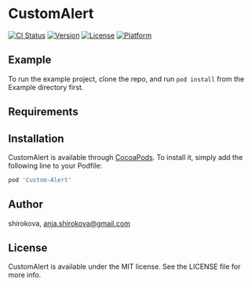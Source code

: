 # CustomAlert

[![CI Status](http://img.shields.io/travis/shirokova/CustomAlert.svg?style=flat)](https://travis-ci.org/shirokova/CustomAlert)
[![Version](https://img.shields.io/cocoapods/v/CustomAlert.svg?style=flat)](http://cocoapods.org/pods/CustomAlert)
[![License](https://img.shields.io/cocoapods/l/CustomAlert.svg?style=flat)](http://cocoapods.org/pods/CustomAlert)
[![Platform](https://img.shields.io/cocoapods/p/CustomAlert.svg?style=flat)](http://cocoapods.org/pods/CustomAlert)

## Example

To run the example project, clone the repo, and run `pod install` from the Example directory first.

## Requirements

## Installation

CustomAlert is available through [CocoaPods](http://cocoapods.org). To install
it, simply add the following line to your Podfile:

```ruby
pod 'Custom-Alert'
```

## Author

shirokova, anja.shirokova@gmail.com

## License

CustomAlert is available under the MIT license. See the LICENSE file for more info.
